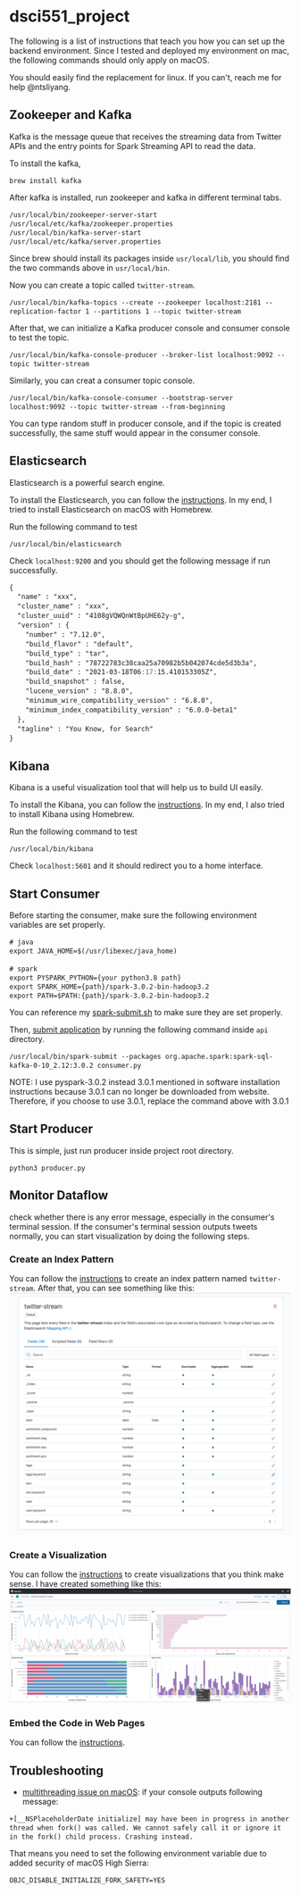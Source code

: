 # dsci551_project

The following is a list of instructions that teach you how you can set up the backend environment. Since I tested and deployed my environment on mac, the following commands should only apply on macOS. 

You should easily find the replacement for linux. If you can't, reach me for help @ntsliyang.

## Zookeeper and Kafka
Kafka is the message queue that receives the streaming data from Twitter APIs and the entry points for Spark Streaming API to read the data. 

To install the kafka,

```shell
brew install kafka
```

After kafka is installed, run zookeeper and kafka in different terminal tabs.
```shell
/usr/local/bin/zookeeper-server-start /usr/local/etc/kafka/zookeeper.properties
/usr/local/bin/kafka-server-start /usr/local/etc/kafka/server.properties
```
Since brew should install its packages inside `usr/local/lib`, you should find the two commands above in `usr/local/bin`.

Now you can create a topic called `twitter-stream`.
```shell
/usr/local/bin/kafka-topics --create --zookeeper localhost:2181 --replication-factor 1 --partitions 1 --topic twitter-stream
```

After that, we can initialize a Kafka producer console and consumer console to test the topic.
```shell
/usr/local/bin/kafka-console-producer --broker-list localhost:9092 --topic twitter-stream
```

Similarly, you can creat a consumer topic console.
```shell
/usr/local/bin/kafka-console-consumer --bootstrap-server localhost:9092 --topic twitter-stream --from-beginning
```

You can type random stuff in producer console, and if the topic is created successfully, the same stuff would appear in the consumer console.

## Elasticsearch
Elasticsearch is a powerful search engine.

To install the Elasticsearch, you can follow the [instructions](https://www.elastic.co/guide/en/elasticsearch/reference/current/install-elasticsearch.html). In my end, I tried to install Elasticsearch on macOS with Homebrew.

Run the following command to test
```shell
/usr/local/bin/elasticsearch
```

Check `localhost:9200` and you should get the following message if run successfully.
```markdown
{
  "name" : "xxx",
  "cluster_name" : "xxx",
  "cluster_uuid" : "4108gVQWQnWtBpUHE62y-g",
  "version" : {
    "number" : "7.12.0",
    "build_flavor" : "default",
    "build_type" : "tar",
    "build_hash" : "78722783c38caa25a70982b5b042074cde5d3b3a",
    "build_date" : "2021-03-18T06:17:15.410153305Z",
    "build_snapshot" : false,
    "lucene_version" : "8.8.0",
    "minimum_wire_compatibility_version" : "6.8.0",
    "minimum_index_compatibility_version" : "6.0.0-beta1"
  },
  "tagline" : "You Know, for Search"
}
```

## Kibana
Kibana is a useful visualization tool that will help us to build UI easily.

To install the Kibana, you can follow the [instructions](https://www.elastic.co/guide/en/kibana/current/install.html). In my end, I also tried to install Kibana using Homebrew.

Run the following command to test
```shell
/usr/local/bin/kibana
```

Check `localhost:5601` and it should redirect you to a home interface.

## Start Consumer
Before starting the consumer, make sure the following environment variables are set properly.
```shell
# java
export JAVA_HOME=$(/usr/libexec/java_home)

# spark
export PYSPARK_PYTHON={your python3.8 path}
export SPARK_HOME={path}/spark-3.0.2-bin-hadoop3.2
export PATH=$PATH:{path}/spark-3.0.2-bin-hadoop3.2
```

You can reference my [spark-submit.sh](api/spark-submit.sh) to make sure they are set properly.

Then, [submit application](https://spark.apache.org/docs/3.0.2/submitting-applications.html) by running the following command inside `api` directory.
```shell
/usr/local/bin/spark-submit --packages org.apache.spark:spark-sql-kafka-0-10_2.12:3.0.2 consumer.py
```

NOTE: I use pyspark-3.0.2 instead 3.0.1 mentioned in software installation instructions because 3.0.1 can no longer be downloaded from website. Therefore, if you choose to use 3.0.1, replace the command above with 3.0.1

## Start Producer

This is simple, just run producer inside project root directory.
```shell
python3 producer.py
```

## Monitor Dataflow
check whether there is any error message, especially in the consumer's terminal session. If the consumer's terminal session outputs tweets normally, you can start visualization by doing the following steps.

### Create an Index Pattern
You can follow the [instructions](https://www.elastic.co/guide/en/kibana/current/index-patterns.html) to create an index pattern named `twitter-stream`. After that, you can see something like this:
![](img/kibana-index-pattern.png)

### Create a Visualization
You can follow the [instructions](https://www.elastic.co/guide/en/kibana/7.12/create-a-dashboard-of-panels-with-web-server-data.html) to create visualizations that you think make sense. I have created something like this:
![](img/kibana-dashboard.png)

### Embed the Code in Web Pages
You can follow the [instructions](https://www.elastic.co/guide/en/kibana/current/embedding.html).

## Troubleshooting
- [multithreading issue on macOS](https://stackoverflow.com/a/52230415): if your console outputs following message:
```
+[__NSPlaceholderDate initialize] may have been in progress in another thread when fork() was called. We cannot safely call it or ignore it in the fork() child process. Crashing instead.
```
That means you need to set the following environment variable due to added security of macOS High Sierra:
```
OBJC_DISABLE_INITIALIZE_FORK_SAFETY=YES
```
